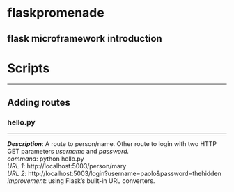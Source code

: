 # flaskpromenade

## flask microframework introduction

# Scripts
-----

## Adding routes

### hello.py
-----
_**Description**_: A route to person/name. Other route to login with two HTTP GET parameters _username_ and _password._       
*command*: python hello.py     
*URL 1*: http://localhost:5003/person/mary     
*URL 2*: http://localhost:5003/login?username=paolo&password=thehidden      
*improvement*: using Flask’s built-in URL converters.     
